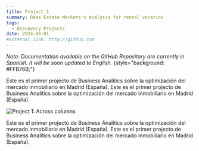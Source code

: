 ```yaml
---
title: Project 1
summary: Reas Estate Markets's Analysis for rental vacation
tags: 
  - Discovery Projects
date: 2024-06-01
#external_link: http://github.com
---
```


*Note: Documentation available on the GitHub Repository are currently in Spanish. It will be soon updated to English.*
{style="background: #FFB76B;"}


Este es el primer projecto de Business Analitics sobre la optimización del mercado inmobiliario en Madrid (España).
Este es el primer projecto de Business Analitics sobre la optimización del mercado inmobiliario en Madrid (España).

![Project 1: Across columns](/project1/avatar.jpg)

Este es el primer projecto de Business Analitics sobre la optimización del mercado inmobiliario en Madrid (España).
Este es el primer projecto de Business Analitics sobre la optimización del mercado inmobiliario en Madrid (España).


